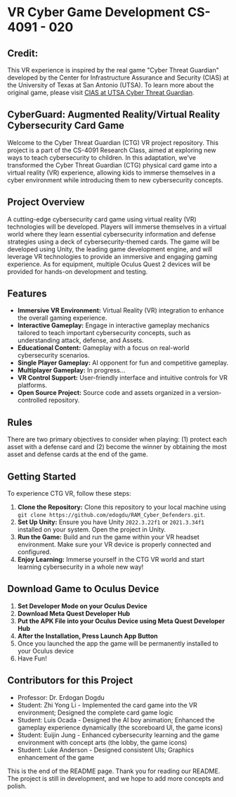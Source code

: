 # VR Cyber Game Development CS-4091 - 020

## Credit:

This VR experience is inspired by the real game "Cyber Threat Guardian" developed by the Center for Infrastructure Assurance and Security (CIAS) at the University of Texas at San Antonio (UTSA). To learn more about the original game, please visit [CIAS at UTSA Cyber Threat Guardian](https://cias.utsa.edu/ctg/).

## CyberGuard: Augmented Reality/Virtual Reality Cybersecurity Card Game

Welcome to the Cyber Threat Guardian (CTG) VR project repository. This project is a part of the CS-4091 Research Class, aimed at exploring new ways to teach cybersecurity to children. In this adaptation, we've transformed the Cyber Threat Guardian (CTG) physical card game into a virtual reality (VR) experience, allowing kids to immerse themselves in a cyber environment while introducing them to new cybersecurity concepts.

## Project Overview

A cutting-edge cybersecurity card game using virtual reality (VR) technologies will be developed. Players will immerse themselves in a virtual world where they learn essential cybersecurity information and defense strategies using a deck of cybersecurity-themed cards. The game will be developed using Unity, the leading game development engine, and will leverage VR technologies to provide an immersive and engaging gaming experience. As for equipment, multiple Oculus Quest 2 devices will be provided for hands-on development and testing.

## Features

- **Immersive VR Environment:** Virtual Reality (VR) integration to enhance the overall gaming experience.
- **Interactive Gameplay:** Engage in interactive gameplay mechanics tailored to teach important cybersecurity concepts, such as understanding attack, defense, and Assets.
- **Educational Content:** Gameplay with a focus on real-world cybersecurity scenarios.
- **Single Player Gameplay:** AI opponent for fun and competitive gameplay.
- **Multiplayer Gameplay:** In progress...
- **VR Control Support:** User-friendly interface and intuitive controls for VR platforms.
- **Open Source Project:** Source code and assets organized in a version-controlled repository.

## Rules

There are two primary objectives to consider when playing: (1) protect each asset with a defense card and (2) become the winner by obtaining the most asset and defense cards at the end of the game.

## Getting Started

To experience CTG VR, follow these steps:

1. **Clone the Repository:** Clone this repository to your local machine using `git clone https://github.com/edogdu/RAM_Cyber_Defenders.git`.
2. **Set Up Unity:** Ensure you have Unity `2022.3.22f1` or `2021.3.34f1` installed on your system. Open the project in Unity.
3. **Run the Game:** Build and run the game within your VR headset environment. Make sure your VR device is properly connected and configured.
4. **Enjoy Learning:** Immerse yourself in the CTG VR world and start learning cybersecurity in a whole new way!

## Download Game to Oculus Device

1. **Set Developer Mode on your Oculus Device**
2. **Download Meta Quest Developer Hub**
3. **Put the APK File into your Oculus Device using Meta Quest Developer Hub**
4. **After the Installation, Press Launch App Button**
5. Once you launched the app the game will be permanently installed to your Oculus device
6. Have Fun!

## Contributors for this Project

- Professor: Dr. Erdogan Dogdu
- Student: Zhi Yong Li - Implemented the card game into the VR environment; Designed the complete card game logic
- Student: Luis Ocada - Designed the AI boy animation; Enhanced the gameplay experience dynamically (the scoreboard UI, the game icons)
- Student: Euijin Jung - Enhanced cybersecurity learning and the game environment with concept arts (the lobby, the game icons)
- Student: Luke Anderson - Designed consistent UIs; Graphics enhancement of the game

This is the end of the README page. Thank you for reading our README. The project is still in development, and we hope to add more concepts and polish.
